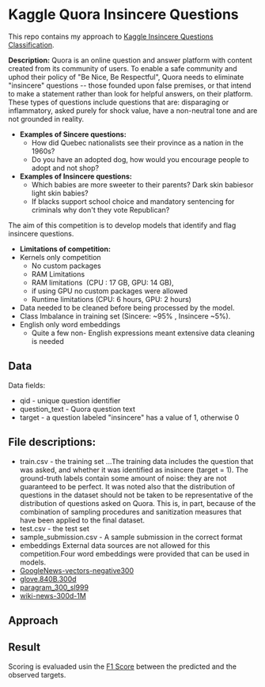 # Kaggle Quora Insincere Questions
This repo contains my approach to [Kaggle Insincere Questions Classification](https://www.kaggle.com/c/quora-insincere-questions-classification).

**Description:** 
Quora is an online question and answer platform with content created from its community of users. To enable a safe community and uphod their policy of "Be Nice, Be Respectful", Quora needs to eliminate "insincere" questions -- those founded upon false premises, or that intend to make a statement rather than look for helpful answers, on their platform. These types of questions include questions that are: disparaging or inflammatory, asked purely for shock value, have a non-neutral tone and are not grounded in reality.

* **Examples of Sincere questions:**
  * How did Quebec nationalists see their province as a nation in the 1960s?  
  * Do you have an adopted dog, how would you encourage people to adopt and not shop?
* **Examples of Insincere questions:**
  * Which babies are more sweeter to their parents? Dark skin babiesor light skin babies?  
  * If blacks support school choice and mandatory sentencing for criminals why don't they vote Republican?  

The aim of this competition is to develop models that identify and flag insincere questions. 

* **Limitations of competition:**
* Kernels only competition
  * No custom packages
  * RAM Limitations 
  * RAM limitations  (CPU : 17 GB, GPU: 14 GB), 
  * if using GPU no custom packages were allowed 
  * Runtime limitations (CPU: 6 hours, GPU: 2 hours)
* Data needed to be cleaned before being processed by the model.
* Class Imbalance in training set (Sincere: ~95% , Insincere ~5%). 
* English only word embeddings
  * Quite a few non- English expressions meant extensive data cleaning is needed

## Data
Data fields:
* qid - unique question identifier
* question_text - Quora question text
* target - a question labeled "insincere" has a value of 1, otherwise 0

## File descriptions:
* train.csv - the training set
...The training data includes the question that was asked, and whether it was identified as insincere (target = 1). The ground-truth labels contain some amount of noise: they are not guaranteed to be perfect. It was noted also that the distribution of questions in the dataset should not be taken to be representative of the distribution of questions asked on Quora. This is, in part, because of the combination of sampling procedures and sanitization measures that have been applied to the final dataset.
* test.csv - the test set
* sample_submission.csv - A sample submission in the correct format
* embeddings
 External data sources are not allowed for this competition.Four word embeddings were provided that can be used in models.
 * [GoogleNews-vectors-negative300](https://code.google.com/archive/p/word2vec/)
 * [glove.840B.300d](https://nlp.stanford.edu/projects/glove/)
 * [paragram_300_sl999](https://cogcomp.org/page/resource_view/106)
 * [wiki-news-300d-1M](https://fasttext.cc/docs/en/english-vectors.html)


## Approach

## Result
Scoring is evaluaded usin the  [F1 Score](https://en.wikipedia.org/wiki/F1_score) between the predicted and the observed targets.
